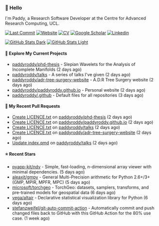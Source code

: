 ### 👋 Hello

I'm Paddy, a Research Software Developer at the Centre for Advanced Research
Computing, UCL.

[![Last Commit](https://img.shields.io/github/last-commit/paddyroddy/paddyroddy/main?label=updated)](https://github.com/paddyroddy)
[![Website](https://img.shields.io/badge/GitHub%20Pages-222?logo=githubpages&logoColor=fff&style=for-the-badge&style=flat)](https://paddyroddy.github.io)
[![CV](https://img.shields.io/badge/CV-PDF-pink.svg)](https://paddyroddy.github.io/cv)
[![Google Scholar](https://img.shields.io/badge/Google%20Scholar-4285F4?logo=googlescholar&logoColor=fff&style=for-the-badge&style=flat)](https://scholar.google.com/citations?user=OFigHUwAAAAJ)
[![Linkedin](https://img.shields.io/badge/LinkedIn-0A66C2?logo=linkedin&logoColor=fff&style=for-the-badge&style=flat)](https://www.linkedin.com/in/patrickjamesroddy)

[![GitHub Stats Dark](https://github-readme-stats-paddyroddy.vercel.app/api?username=paddyroddy&disable_animations=true&hide_border=true&hide_title=true&include_all_commits=true&rank_icon=github&show=prs_merged,reviews&show_icons=true&theme=tokyonight)](https://github.com/paddyroddy/paddyroddy#gh-dark-mode-only)
[![GitHub Stats Light](https://github-readme-stats-paddyroddy.vercel.app/api?username=paddyroddy&disable_animations=true&hide_border=true&hide_title=true&include_all_commits=true&rank_icon=github&show=prs_merged,reviews&show_icons=true&theme=default)](https://github.com/paddyroddy/paddyroddy#gh-light-mode-only)

#### 👷 Explore My Current Projects

- [paddyroddy/phd-thesis](https://github.com/paddyroddy/phd-thesis) - Slepian Wavelets for the Analysis of Incomplete Manifolds
  (2 days ago)
- [paddyroddy/talks](https://github.com/paddyroddy/talks) - A series of talks I&#39;ve given
  (2 days ago)
- [paddyroddy/adr-tree-surgery-website](https://github.com/paddyroddy/adr-tree-surgery-website) - A.D.R Tree Surgery website
  (2 days ago)
- [paddyroddy/paddyroddy.github.io](https://github.com/paddyroddy/paddyroddy.github.io) - Personal website
  (2 days ago)
- [paddyroddy/.github](https://github.com/paddyroddy/.github) - Default files for all repositories
  (3 days ago)

#### 🔨 My Recent Pull Requests

- [Create LICENCE.txt](https://github.com/paddyroddy/phd-thesis/pull/53) on [paddyroddy/phd-thesis](https://github.com/paddyroddy/phd-thesis)
  (2 days ago)
- [Create LICENCE.txt](https://github.com/paddyroddy/paddyroddy.github.io/pull/96) on [paddyroddy/paddyroddy.github.io](https://github.com/paddyroddy/paddyroddy.github.io)
  (2 days ago)
- [Create LICENCE.txt](https://github.com/paddyroddy/talks/pull/45) on [paddyroddy/talks](https://github.com/paddyroddy/talks)
  (2 days ago)
- [Create LICENCE.txt](https://github.com/paddyroddy/adr-tree-surgery-website/pull/79) on [paddyroddy/adr-tree-surgery-website](https://github.com/paddyroddy/adr-tree-surgery-website)
  (2 days ago)
- [Update index.qmd](https://github.com/paddyroddy/talks/pull/44) on [paddyroddy/talks](https://github.com/paddyroddy/talks)
  (2 days ago)

#### ⭐ Recent Stars

- [pyapp-kit/ndv](https://github.com/pyapp-kit/ndv) - Simple, fast-loading, n-dimensional array viewer with minimal dependencies.
  (5 days ago)
- [aleaxit/gmpy](https://github.com/aleaxit/gmpy) - General Multi-Precision arithmetic for Python 2.6&#43;/3&#43; (GMP, MPIR, MPFR, MPC)
  (5 days ago)
- [microsoft/torchgeo](https://github.com/microsoft/torchgeo) - TorchGeo: datasets, samplers, transforms, and pre-trained models for geospatial data
  (6 days ago)
- [vega/altair](https://github.com/vega/altair) - Declarative statistical visualization library for Python
  (6 days ago)
- [stefanzweifel/git-auto-commit-action](https://github.com/stefanzweifel/git-auto-commit-action) - Automatically commit and push changed files back to GitHub with this GitHub Action for the 80% use case.
  (1 week ago)
